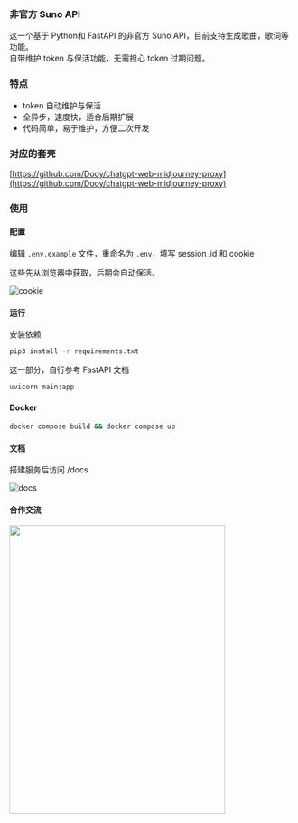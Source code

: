 ### 非官方 Suno API

这一个基于 Python和 FastAPI 的非官方 Suno API，目前支持生成歌曲，歌词等功能。  
自带维护 token 与保活功能，无需担心 token 过期问题。

### 特点

- token 自动维护与保活
- 全异步，速度快，适合后期扩展
- 代码简单，易于维护，方便二次开发

### 对应的套壳

[https://github.com/Dooy/chatgpt-web-midjourney-proxy](https://github.com/Dooy/chatgpt-web-midjourney-proxy)

### 使用

#### 配置

编辑 `.env.example` 文件，重命名为 `.env`，填写 session_id 和 cookie

这些先从浏览器中获取，后期会自动保活。

![cookie](./images/cover.png)

#### 运行

安装依赖

```bash
pip3 install -r requirements.txt
```

这一部分，自行参考 FastAPI 文档

```bash
uvicorn main:app 
```

#### Docker

```bash
docker compose build && docker compose up
```

#### 文档

搭建服务后访问 /docs

![docs](./images/docs.png)


#### 合作交流

<img src="./images/wechat.jpg" width="382px" height="511px" />
